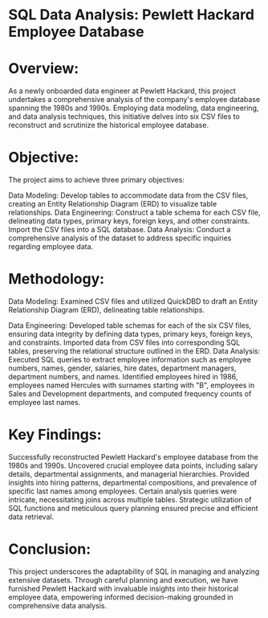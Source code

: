 # SQL Data Analysis: Pewlett Hackard Employee Database

# Overview:
As a newly onboarded data engineer at Pewlett Hackard, this project undertakes a comprehensive analysis of the company's employee database spanning the 1980s and 1990s. Employing data modeling, data engineering, and data analysis techniques, this initiative delves into six CSV files to reconstruct and scrutinize the historical employee database.

# Objective:
The project aims to achieve three primary objectives:

Data Modeling: Develop tables to accommodate data from the CSV files, creating an Entity Relationship Diagram (ERD) to visualize table relationships.
Data Engineering: Construct a table schema for each CSV file, delineating data types, primary keys, foreign keys, and other constraints. Import the CSV files into a SQL database.
Data Analysis: Conduct a comprehensive analysis of the dataset to address specific inquiries regarding employee data.

# Methodology:
Data Modeling:
Examined CSV files and utilized QuickDBD to draft an Entity Relationship Diagram (ERD), delineating table relationships.

Data Engineering:
Developed table schemas for each of the six CSV files, ensuring data integrity by defining data types, primary keys, foreign keys, and constraints.
Imported data from CSV files into corresponding SQL tables, preserving the relational structure outlined in the ERD.
Data Analysis:
Executed SQL queries to extract employee information such as employee numbers, names, gender, salaries, hire dates, department managers, department numbers, and names.
Identified employees hired in 1986, employees named Hercules with surnames starting with "B", employees in Sales and Development departments, and computed frequency counts of employee last names.

# Key Findings:
Successfully reconstructed Pewlett Hackard's employee database from the 1980s and 1990s.
Uncovered crucial employee data points, including salary details, departmental assignments, and managerial hierarchies.
Provided insights into hiring patterns, departmental compositions, and prevalence of specific last names among employees. Certain analysis queries were intricate, necessitating joins across multiple tables. Strategic utilization of SQL functions and meticulous query planning ensured precise and efficient data retrieval.

# Conclusion:
This project underscores the adaptability of SQL in managing and analyzing extensive datasets. Through careful planning and execution, we have furnished Pewlett Hackard with invaluable insights into their historical employee data, empowering informed decision-making grounded in comprehensive data analysis.

